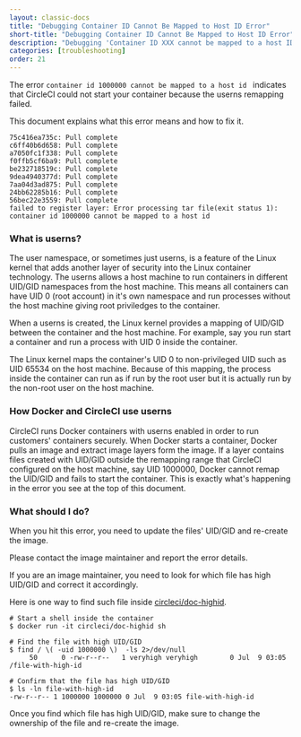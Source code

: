 ```yaml
---
layout: classic-docs
title: "Debugging Container ID Cannot Be Mapped to Host ID Error"
short-title: "Debugging Container ID Cannot Be Mapped to Host ID Error"
description: "Debugging 'Container ID XXX cannot be mapped to a host ID' error when starting a container"
categories: [troubleshooting]
order: 21
---
```


The error `container id 1000000 cannot be mapped to a host id ` indicates that CircleCI could not start your
container because the userns remapping failed.

This document explains what this error means and how to fix it.

```
75c416ea735c: Pull complete
c6ff40b6d658: Pull complete
a7050fc1f338: Pull complete
f0ffb5cf6ba9: Pull complete
be232718519c: Pull complete
9dea4940377d: Pull complete
7aa04d3ad875: Pull complete
24bb62285b16: Pull complete
56bec22e3559: Pull complete
failed to register layer: Error processing tar file(exit status 1): container id 1000000 cannot be mapped to a host id
```

### What is userns?

The user namespace, or sometimes just userns, is a feature of the Linux kernel that adds another layer of security into
the Linux container technology. The userns allows a host machine to run containers in different UID/GID namespaces from
the host machine. This means all containers can have UID 0 (root account) in it's own namespace and run processes without the host machine giving root priviledges to the container.

When a userns is created, the Linux kernel provides a mapping of UID/GID between the container and the host machine.
For example, say you run start a container and run a process with UID 0 inside the container.

The Linux kernel maps the container's UID 0 to non-privileged UID such as UID 65534 on the host machine. Because of this mapping, the process inside the container can run as if run by the root user but it is actually run by the non-root user on the host machine.

### How Docker and CircleCI use userns

CircleCI runs Docker containers with userns enabled in order to run customers' containers securely.
When Docker starts a container, Docker pulls an image and extract image layers form the image. If a layer contains files created with UID/GID outside the remapping range that CircleCI configured on the host machine, say UID 1000000, Docker cannot remap the UID/GID and fails to start the container. This is exactly what's happening in the error you see at the top of this document.

### What should I do?

When you hit this error, you need to update the files' UID/GID and re-create the image.

Please contact the image maintainer and report the error details.

If you are an image maintainer, you need to look for which file has high UID/GID and correct it accordingly.

Here is one way to find such file inside [circleci/doc-highid](https://hub.docker.com/r/circleci/doc-highid).

```
# Start a shell inside the container
$ docker run -it circleci/doc-highid sh

# Find the file with high UID/GID
$ find / \( -uid 1000000 \)  -ls 2>/dev/null
     50      0 -rw-r--r--   1 veryhigh veryhigh        0 Jul  9 03:05 /file-with-high-id

# Confirm that the file has high UID/GID
$ ls -ln file-with-high-id
-rw-r--r-- 1 1000000 1000000 0 Jul  9 03:05 file-with-high-id
```

Once you find which file has high UID/GID, make sure to change the ownership of the file and re-create the image.
